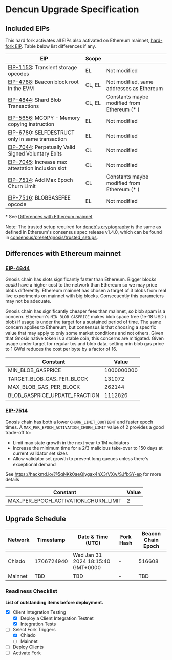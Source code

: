 # Dencun Upgrade Specification

## Included EIPs

This hard fork activates all EIPs also activated on Ethereum mainnet, [hard-fork EIP](https://eips.ethereum.org/EIPS/eip-7569).
Table below list differences if any.

| EIP | Scope |   |
| - | - | - |
| [EIP-1153](https://eips.ethereum.org/EIPS/eip-1153): Transient storage opcodes                | EL     | Not modified
| [EIP-4788](https://eips.ethereum.org/EIPS/eip-4788): Beacon block root in the EVM             | CL, EL | Not modified, same addresses as Ethereum
| [EIP-4844](https://eips.ethereum.org/EIPS/eip-4844): Shard Blob Transactions                  | CL, EL | Constants maybe modified from Ethereum (* )
| [EIP-5656](https://eips.ethereum.org/EIPS/eip-5656): MCOPY - Memory copying instruction       | EL     | Not modified
| [EIP-6780](https://eips.ethereum.org/EIPS/eip-6780): SELFDESTRUCT only in same transaction    | EL     | Not modified
| [EIP-7044](https://eips.ethereum.org/EIPS/eip-7044): Perpetually Valid Signed Voluntary Exits | CL     | Not modified
| [EIP-7045](https://eips.ethereum.org/EIPS/eip-7045): Increase max attestation inclusion slot  | CL     | Not modified
| [EIP-7514](https://eips.ethereum.org/EIPS/eip-7514): Add Max Epoch Churn Limit                | CL     | Constants maybe modified from Ethereum (* )
| [EIP-7516](https://eips.ethereum.org/EIPS/eip-7516): BLOBBASEFEE opcode                       | EL     | Not modified

\* See [Differences with Ethereum mainnet](#differences-with-ethereum-mainnet)

Note: The trusted setup required for [deneb's cryptography](https://github.com/ethereum/consensus-specs/blob/dev/specs/deneb/polynomial-commitments.md#trusted-setup) is the same as defined in Ethereum's consensus spec release v1.4.0, which can be found in [consensus/preset/gnosis/trusted_setups](./consensus/preset/gnosis/trusted_setups/trusted_setup_4096.json).

## Differences with Ethereum mainnet

### [EIP-4844](https://eips.ethereum.org/EIPS/eip-4844)

Gnosis chain has slots significantly faster than Ethereum. Bigger blocks _could_ have a higher cost to the network than Ethereum so we may price blobs differently. Ethereum mainnet has chosen a target of 3 blobs from real live experiments on mainnet with big blocks. Consecuently this parameters may not be adecuate.

Gnosis chain has significantly cheaper fees than mainnet, so blob spam is a concern. Ethereum's `MIN_BLOB_GASPRICE` makes blob space free (1e-18 USD / blob) if usage is under the target for a sustained period of time. The same concern applies to Ethereum, but consensus is that choosing a specific value that may apply to only some market conditions and not others. Given that Gnosis native token is a stable coin, this concerns are mitigated. Given usage under target for regular txs and blob data, setting min blob gas price to 1 GWei reduces the cost per byte by a factor of 16.

| Constant | Value |
| -------- | ----- |
| MIN_BLOB_GASPRICE | 1000000000 |
| TARGET_BLOB_GAS_PER_BLOCK | 131072 |
| MAX_BLOB_GAS_PER_BLOCK | 262144 |
| BLOB_GASPRICE_UPDATE_FRACTION | 1112826 |

### [EIP-7514](https://eips.ethereum.org/EIPS/eip-7514)

Gnosis chain has both a lower `CHURN_LIMIT_QUOTIENT` and faster epoch times. A `MAX_PER_EPOCH_ACTIVATION_CHURN_LIMIT` value of 2 provides a good trade-off to:
- Limit max state growth in the next year to 1M validators
- Increase the minimum time for a 2/3 malicious take-over to 150 days at current validator set sizes
- Allow validator set growth to prevent long queues unless there's exceptional demand

See https://hackmd.io/@5qNKk0aeQlygax4hX3rVXw/SJfbSY-ep for more details

| Constant | Value |
| -------- | ----- |
| MAX_PER_EPOCH_ACTIVATION_CHURN_LIMIT | 2 |

## Upgrade Schedule

| Network | Timestamp    | Date & Time (UTC)             | Fork Hash | Beacon Chain Epoch |
| ------- | ------------ | ----------------------------- | --------- | ------------------ |
| Chiado  | 1706724940 | Wed Jan 31 2024 18:15:40 GMT+0000 | -         | 516608           |
| Mainnet | TBD | TBD | -         | TBD             |

### Readiness Checklist

**List of outstanding items before deployment.**

- [x] Client Integration Testing
  - [x] Deploy a Client Integration Testnet
  - [x] Integration Tests
- [ ] Select Fork Triggers
  - [x] Chiado
  - [ ] Mainnet
- [ ] Deploy Clients
- [ ] Activate Fork
